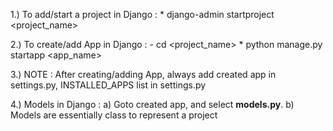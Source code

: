 1.) To add/start a project in Django :
    * django-admin startproject <project_name>

2.) To create/add App in Django :
    - cd <project_name>
    * python manage.py startapp <app_name>

3.) NOTE : After creating/adding App, always add created app in settings.py, INSTALLED_APPS list in settings.py

4.) Models in Django : 
   a) Goto created app, and select <b>models.py</b>.
   b) Models are essentially class to represent a project
